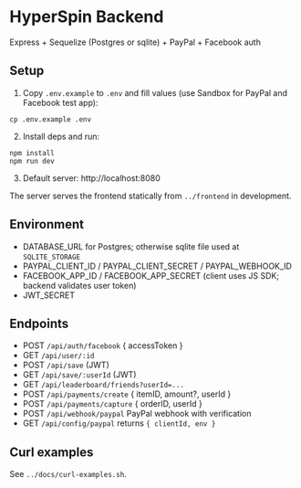 # HyperSpin Backend

Express + Sequelize (Postgres or sqlite) + PayPal + Facebook auth

## Setup

1. Copy `.env.example` to `.env` and fill values (use Sandbox for PayPal and Facebook test app):

```
cp .env.example .env
```

2. Install deps and run:

```
npm install
npm run dev
```

3. Default server: http://localhost:8080

The server serves the frontend statically from `../frontend` in development.

## Environment
- DATABASE_URL for Postgres; otherwise sqlite file used at `SQLITE_STORAGE`
- PAYPAL_CLIENT_ID / PAYPAL_CLIENT_SECRET / PAYPAL_WEBHOOK_ID
- FACEBOOK_APP_ID / FACEBOOK_APP_SECRET (client uses JS SDK; backend validates user token)
- JWT_SECRET

## Endpoints
- POST `/api/auth/facebook` { accessToken }
- GET `/api/user/:id`
- POST `/api/save` (JWT)
- GET `/api/save/:userId` (JWT)
- GET `/api/leaderboard/friends?userId=...`
- POST `/api/payments/create` { itemID, amount?, userId }
- POST `/api/payments/capture` { orderID, userId }
- POST `/api/webhook/paypal` PayPal webhook with verification
- GET `/api/config/paypal` returns `{ clientId, env }`

## Curl examples
See `../docs/curl-examples.sh`.